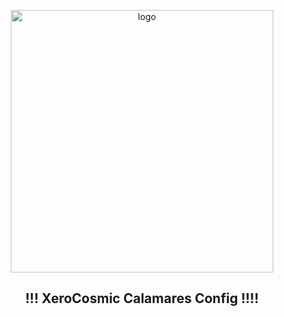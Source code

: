 <p align="center">
    <img width="420" src="https://i.imgur.com/QWqMIsr.png" alt="logo">
</p>

<h2 align="center">!!! XeroCosmic Calamares Config !!!!</h2>
